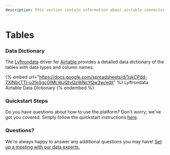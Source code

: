 ```yaml
---
description: This section contain information about airtable connector tables information
---
```


# Tables

### Data Dictionary

The [Lyftrondata](https://www.lyftrondata.com/) driver for [Airtable](https://www.lyftrondata.com/integration/business-analytics/airtable//)[ ](https://www.lyftrondata.com/integration/airtable/)provides a detailed data dictionary of the tables with data types and column names.

{% embed url="https://docs.google.com/spreadsheets/d/1ukCPdd-7XlNbcTTl-u2foSgcOlMLWJQtvQzWNcYQw3w/edit" %}
Lyftrondata Airtable Data Dictionary
{% endembed %}

### Quickstart Steps

Do you have questions about how to use the platform? Don't worry; we've got you covered. Simply follow the quickstart instructions [here](../README.md).

### Questions? <a href="#questions" id="questions"></a>

We're always happy to answer any additional questions you may have! [Set up a meeting with our data experts.](https://www.lyftrondata.com/book-a-meeting/)

